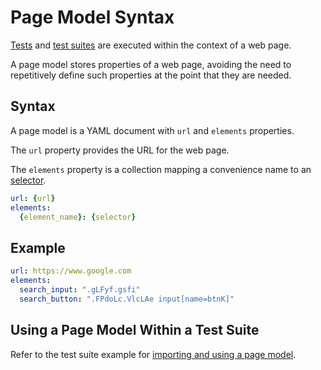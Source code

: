 # Page Model Syntax

[Tests](/test-syntax.md) and [test suites](/test-suite-syntax.md) are executed within the context of a web page. 

A page model stores properties of a web page, avoiding the need to repetitively define such properties at the point
that they are needed.

## Syntax

A page model is a YAML document with `url` and `elements` properties.

The `url` property provides the URL for the web page.

The `elements` property is a collection mapping a convenience name to an [selector](/selector-syntax.md).

```yaml
url: {url}
elements:
  {element_name}: {selector}
```

## Example

```yaml
url: https://www.google.com
elements:
  search_input: ".gLFyf.gsfi"
  search_button: ".FPdoLc.VlcLAe input[name=btnK]"
```

## Using a Page Model Within a Test Suite

Refer to the test suite example for [importing and using a page model](/test-suite-syntax.md#page-model-imported-into-the-test-suite).